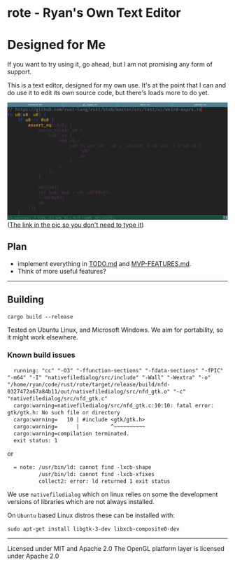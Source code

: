 # rote - Ryan's Own Text Editor

# Designed for Me
If you want to try using it, go ahead, but I am not promising any form of support. 

This is a text editor, designed for my own use. It's at the point that I can and do use it to edit its own source code, but there's loads more to do yet.

![screenshot](/screenshot.png?raw=true "image of a text editor with syntax highlighting of some weird rust code")
([The link in the pic so you don't need to type it](https://github.com/rust-lang/rust/blob/master/src/test/ui/weird-exprs.rs))

## Plan
* implement everything in [TODO.md](./design/TODO.md) and [MVP-FEATURES.md](./design/MVP-FEATURES.md).
* Think of more useful features?

____

## Building

```
cargo build --release
``` 

Tested on Ubuntu Linux, and Microsoft Windows. We aim for portability, so it might work elsewhere.

### Known build issues

```
  running: "cc" "-O3" "-ffunction-sections" "-fdata-sections" "-fPIC" "-m64" "-I" "nativefiledialog/src/include" "-Wall" "-Wextra" "-o" "/home/ryan/code/rust/rote/target/release/build/nfd-0327472a67a84b11/out/nativefiledialog/src/nfd_gtk.o" "-c" "nativefiledialog/src/nfd_gtk.c"
  cargo:warning=nativefiledialog/src/nfd_gtk.c:10:10: fatal error: gtk/gtk.h: No such file or directory
  cargo:warning=   10 | #include <gtk/gtk.h>
  cargo:warning=      |          ^~~~~~~~~~~
  cargo:warning=compilation terminated.
  exit status: 1
```

or

```
  = note: /usr/bin/ld: cannot find -lxcb-shape
          /usr/bin/ld: cannot find -lxcb-xfixes
          collect2: error: ld returned 1 exit status
```

We use `nativefiledialog` which on linux relies on some the development versions of libraries which are not always installed.

On `Ubuntu` based Linux distros these can be installed with:

```
sudo apt-get install libgtk-3-dev libxcb-composite0-dev
```

____


Licensed under MIT and Apache 2.0
The OpenGL platform layer is licensed under Apache 2.0
